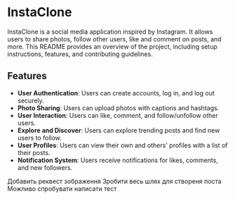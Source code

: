 # InstaClone

InstaClone is a social media application inspired by Instagram. It allows users to share photos, follow other users, like and comment on posts, and more. This README provides an overview of the project, including setup instructions, features, and contributing guidelines.

## Features

- **User Authentication**: Users can create accounts, log in, and log out securely.
- **Photo Sharing**: Users can upload photos with captions and hashtags.
- **User Interaction**: Users can like, comment, and follow/unfollow other users.
- **Explore and Discover**: Users can explore trending posts and find new users to follow.
- **User Profiles**: Users can view their own and others' profiles with a list of their posts.
- **Notification System**: Users receive notifications for likes, comments, and new followers.

Добавить реквест зображення
Зробити весь шлях для створеня поста
Можливо спробувати написати тест
